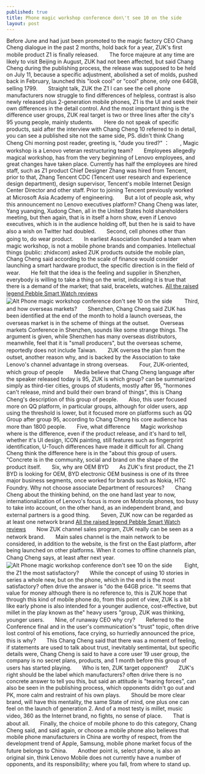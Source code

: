 ```yaml
---
published: true
title: Phone magic workshop conference don\'t see 10 on the side
layout: post
---
```

Before June and had just been promoted to the magic factory CEO Chang Cheng dialogue in the past 2 months, hold back for a year, ZUK\'s first mobile product Z1 is finally released.　　The force majeure at any time are likely to visit Beijing in August, ZUK had not been affected, but said Chang Cheng during the publishing process, the release was supposed to be held on July 11, because a specific adjustment, abolished a set of molds, pushed back in February, launched this \"look cool\" or \"cool\" phone, only one 64GB, selling 1799.　　Straight talk, ZUK the Z1 I can see the cell phone manufacturers now struggle to find differences of helpless, contrast is also newly released plus 2-generation mobile phones, Z1 is the UI and seek their own differences in the detail control. And the most important thing is the difference user groups, ZUK real target is two or three lines after the city\'s 95 young people, mainly students.　　Here do not speak of specific products, said after the interview with Chang Cheng 10 referred to in detail, you can see a published site not the same side, PS. didn\'t think Chang Cheng Chi morning post reader, greeting is, \"dude you tired?\" ：　　, Magic workshop is a Lenovo veteran restructuring team?　　Employees allegedly magical workshop, has from the very beginning of Lenovo employees, and great changes have taken place. Currently has half the employees are hired staff, such as Z1 product Chief Designer Zhang was hired from Tencent, prior to that, Zhang Tencent CDC (Tencent user research and experience design department), design supervisor, Tencent\'s mobile Internet Design Center Director and other staff. Prior to joining Tencent previously worked at Microsoft Asia Academy of engineering.　　But a lot of people ask, why this announcement no Lenovo executives platform? Chang Cheng was later, Yang yuanqing, Xudong Chen, all in the United States hold shareholders meeting, but then again, that is in itself a horn show, even if Lenovo executives, which is in the audience holding off, but then he is said to have also a wish on Twitter had doubled.　　Second, cell phones other than going to, do wear product.　　In earliest Association founded a team when magic workshop, is not a mobile phone brands and companies. Intellectual things (public: zhidxcom) asked ZUK products outside the mobile plan, Chang Cheng said according to the scale of finance would consider launching a smart hardware product, the specific direction is in the field of wear.　　He felt that the idea is the feeling and supplier in Shenzhen, everybody is willing to take a thing on the wrist, indicating it is true that there is a demand of the market; that said, bracelets, watches. [All the raised legend Pebble Smart Watch reviews](http://www.szbuzz.com/2016/06/13/all-the-raised-legend-pebble-smart-watch-reviews/)　　![Alt Phone magic workshop conference don\'t see 10 on the side](https://c2.staticflickr.com/8/7523/27717851535_41f266df79.jpg) 　　Third, and how overseas markets?　　Shenzhen, Chang Cheng said ZUK has been identified at the end of the month to hold a launch overseas, the overseas market is in the scheme of things at the outset.　　Overseas markets Conference in Shenzhen, sounds like some strange things. The argument is given, while Shenzhen has many overseas distributors, meanwhile, feel that it is \"small producers\", but the overseas scheme, reportedly does not include Taiwan.　　ZUK oversea the plan from the outset, another reason why, and is backed by the Association to take Lenovo\'s channel advantage in strong overseas.　　Four, ZUK-oriented, which group of people　　Media believe that Chang Cheng language after the speaker released today is 95, ZUK is which group? can be summarized simply as third-tier cities, groups of students, mostly after 95, \"hormones can\'t release, mind and build their own brand of things\", this is Chang Cheng\'s description of this group of people.　　Also, this user focused more on QQ platform, in particular groups, although for older users, app using the threshold is lower, but it focused more on platforms such as QQ Group after group 95, according to Chang Cheng his core audience has more than 1800 people.　　Five, what difference　　Magic workshop where is the difference, even if the product release, and it\'s hard to tell, whether it\'s UI design, ICON painting, still features such as fingerprint identification, U-Touch differences have made it difficult for all. Chang Cheng think the difference here is in the \"about this group of users. \"Concrete is in the community, social and brand on the shape of the product itself.　　Six, why are OEM BYD　　As ZUK\'s first product, the Z1 BYD is looking for OEM, BYD electronic OEM business is one of its three major business segments, once worked for brands such as Nokia, HTC Foundry. Why not choose associate Department of resources?　　Chang Cheng about the thinking behind, on the one hand last year to now, internationalization of Lenovo\'s focus is more on Motorola phones, too busy to take into account, on the other hand, as an independent brand, and external partners is a good thing.　　Seven, ZUK now can be regarded as at least one network brand [All the raised legend Pebble Smart Watch reviews](http://www.szbuzz.com/2016/06/13/all-the-raised-legend-pebble-smart-watch-reviews/)　　Now ZUK channel sales program, ZUK really can be seen as a network brand.　　Main sales channel is the main network to be considered, in addition to the website, is the first on the East platform, after being launched on other platforms. When it comes to offline channels plan, Chang Cheng says, at least after next year.　　![Alt Phone magic workshop conference don\'t see 10 on the side](https://c2.staticflickr.com/8/7128/27439814420_15f681828e.jpg) 　　Eight, the Z1 the most satisfactory?　　While the concept of using 10 stories in series a whole new, but on the phone, which in the end is the most satisfactory? often drive the answer is \"do the 64GB price. \"It seems that value for money although there is no reference to, this is ZUK hope that through this kind of mobile phone do, from this point of view, ZUK is a bit like early phone is also intended for a younger audience, cost-effective, but millet in the play known as the\" heavy users \"group, ZUK was thinking, younger users.　　Nine, of runaway CEO why cry?　　Referred to the Conference final and in the user\'s communication\'s \"trust\" topic, often drive lost control of his emotions, face crying, so hurriedly announced the price, this is why?　　This Chang Cheng said that there was a moment of feeling, if statements are used to talk about trust, inevitably sentimental, but specific details were, Chang Cheng is said to have a core user 19 user group, the company is no secret plans, products, and 1 month before this group of users has started playing.　　Who is ten, ZUK target opponent?　　ZUK\'s right should be the label which manufacturers? often drive there is no concrete answer to tell you this, but said an attitude is \"tearing forces\", can also be seen in the publishing process, which opponents didn\'t go out and PK, more calm and restraint of his own plays.　　Should be more clear brand, will have this mentality, the same State of mind, one plus one can feel on the launch of generation 2. And of a most testy is millet, music video, 360 as the Internet brand, no fights, no sense of place.　　That is about all.　　Finally, the choice of mobile phone to do this category, Chang Cheng said, and said again, or choose a mobile phone also believes that mobile phone manufacturers in China are worthy of respect, from the development trend of Apple, Samsung, mobile phone market focus of the future belongs to China.　　Another point is, select phone, is also an original sin, think Lenovo Mobile does not currently have a number of opponents, and its responsibility; where you fall, from where to stand up.